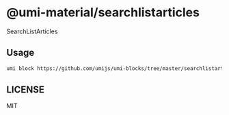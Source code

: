 # @umi-material/searchlistarticles

SearchListArticles

## Usage

```sh
umi block https://github.com/umijs/umi-blocks/tree/master/searchlistarticles
```

## LICENSE

MIT
